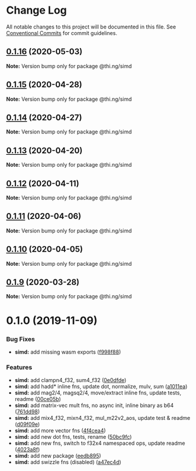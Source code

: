 # Change Log

All notable changes to this project will be documented in this file.
See [Conventional Commits](https://conventionalcommits.org) for commit guidelines.

## [0.1.16](https://github.com/thi-ng/umbrella/compare/@thi.ng/simd@0.1.15...@thi.ng/simd@0.1.16) (2020-05-03)

**Note:** Version bump only for package @thi.ng/simd





## [0.1.15](https://github.com/thi-ng/umbrella/compare/@thi.ng/simd@0.1.14...@thi.ng/simd@0.1.15) (2020-04-28)

**Note:** Version bump only for package @thi.ng/simd





## [0.1.14](https://github.com/thi-ng/umbrella/compare/@thi.ng/simd@0.1.13...@thi.ng/simd@0.1.14) (2020-04-27)

**Note:** Version bump only for package @thi.ng/simd





## [0.1.13](https://github.com/thi-ng/umbrella/compare/@thi.ng/simd@0.1.12...@thi.ng/simd@0.1.13) (2020-04-20)

**Note:** Version bump only for package @thi.ng/simd





## [0.1.12](https://github.com/thi-ng/umbrella/compare/@thi.ng/simd@0.1.11...@thi.ng/simd@0.1.12) (2020-04-11)

**Note:** Version bump only for package @thi.ng/simd





## [0.1.11](https://github.com/thi-ng/umbrella/compare/@thi.ng/simd@0.1.10...@thi.ng/simd@0.1.11) (2020-04-06)

**Note:** Version bump only for package @thi.ng/simd





## [0.1.10](https://github.com/thi-ng/umbrella/compare/@thi.ng/simd@0.1.9...@thi.ng/simd@0.1.10) (2020-04-05)

**Note:** Version bump only for package @thi.ng/simd





## [0.1.9](https://github.com/thi-ng/umbrella/compare/@thi.ng/simd@0.1.8...@thi.ng/simd@0.1.9) (2020-03-28)

**Note:** Version bump only for package @thi.ng/simd





# 0.1.0 (2019-11-09)

### Bug Fixes

* **simd:** add missing wasm exports ([f998f88](https://github.com/thi-ng/umbrella/commit/f998f883a10e1a663da7213fed49948c005fcdf1))

### Features

* **simd:** add clampn4_f32, sum4_f32 ([0e0dfde](https://github.com/thi-ng/umbrella/commit/0e0dfde150856ea62c0b316a3a6391dccd3646a8))
* **simd:** add hadd* inline fns, update dot, normalize, mulv, sum ([a1011ea](https://github.com/thi-ng/umbrella/commit/a1011ead5ee1d55adbea1da1efcea2829b037210))
* **simd:** add mag2/4, magsq2/4, move/extract inline fns, update tests, readme ([00ce05b](https://github.com/thi-ng/umbrella/commit/00ce05b5ec54e4ba1542e671de8dcd61b396a783))
* **simd:** add matrix-vec mult fns, no async init, inline binary as b64 ([761dd98](https://github.com/thi-ng/umbrella/commit/761dd9822c4f78d3581a533385763cdc09154da9))
* **simd:** add mix4_f32, mixn4_f32, mul_m22v2_aos, update test & readme ([d09f09e](https://github.com/thi-ng/umbrella/commit/d09f09ecd519c41db72e68a06d566190e57f647c))
* **simd:** add more vector fns ([4f4cea4](https://github.com/thi-ng/umbrella/commit/4f4cea4ed912236aeacb19e0d50f171bf9dde15b))
* **simd:** add new dot fns, tests, rename ([50bc9fc](https://github.com/thi-ng/umbrella/commit/50bc9fc85b141c11cedf66f4384561259f93fff9))
* **simd:** add new fns, switch to f32x4 namespaced ops, update readme ([4023a8f](https://github.com/thi-ng/umbrella/commit/4023a8f02b9759bb0d3b11036de578e37b82493e))
* **simd:** add new package ([eedb895](https://github.com/thi-ng/umbrella/commit/eedb89530555332103e3a32147c318592edf830b))
* **simd:** add swizzle fns (disabled) ([a47ec4d](https://github.com/thi-ng/umbrella/commit/a47ec4dbc16271103a7b4aaca730677136275e9d))
